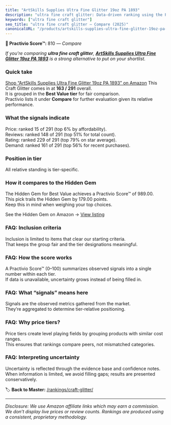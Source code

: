 ```yaml
---
title: "ArtSkills Supplies Ultra Fine Glitter 19oz PA 1893"
description: "ultra fine craft glitter: Data-driven ranking using the Practivio Score™. Positioned by quality, value, demand, findability, momentum."
keywords: ["ultra fine craft glitter"]
seo_title: "ultra fine craft glitter — Compare (2025)"
canonicalURL: "/products/artskills-supplies-ultra-fine-glitter-19oz-pa-1893-B00OFUO69M/"
---
```


**🛒 Practivio Score™:** 810 — _Compare_


*If you're comparing **ultra fine craft glitter**, **[ArtSkills Supplies Ultra Fine Glitter 19oz PA 1893](https://www.amazon.com/dp/B00OFUO69M?tag=practivio-20)** is a strong alternative to put on your shortlist.*
### Quick take
[Shop “ArtSkills Supplies Ultra Fine Glitter 19oz PA 1893” on Amazon](https://www.amazon.com/dp/B00OFUO69M?tag=practivio-20)
This Craft Glitter comes in at **163 / 291** overall.  
It is grouped in the **Best Value tier** for fair comparison.  
Practivio lists it under **Compare** for further evaluation given its relative performance.

### What the signals indicate
Price: ranked 15 of 291 (top 6% by affordability).  
Reviews: ranked 148 of 291 (top 51% for total count).  
Rating: ranked 229 of 291 (top 79% on star average).  
Demand: ranked 161 of 291 (top 56% for recent purchases).

### Position in tier
All relative standing is tier-specific.

### How it compares to the Hidden Gem
The Hidden Gem for Best Value achieves a Practivio Score™ of 989.00.  
This pick trails the Hidden Gem by 179.00 points.  
Keep this in mind when weighing your top choices.  

See the Hidden Gem on Amazon → [View listing](https://www.amazon.com/dp/B09VFKGL92?tag=practivio-20)

### FAQ: Inclusion criteria
Inclusion is limited to items that clear our starting criteria.  
That keeps the group fair and the tier designations meaningful.

### FAQ: How the score works
A Practivio Score™ (0–100) summarizes observed signals into a single number within each tier.  
If data is unavailable, uncertainty grows instead of being filled in.

### FAQ: What “signals” means here
Signals are the observed metrics gathered from the market.  
They’re aggregated to determine tier-relative positioning.

### FAQ: Why price tiers?
Price tiers create level playing fields by grouping products with similar cost ranges.  
This ensures that rankings compare peers, not mismatched categories.

### FAQ: Interpreting uncertainty
Uncertainty is reflected through the evidence base and confidence notes.  
When information is limited, we avoid filling gaps; results are presented conservatively.

<!-- Missing template for Compare/CompareWithinPriceClass -->


🏷️ **Back to Master:** [/rankings/craft-glitter/](/rankings/craft-glitter/)

---
_Disclosure: We use Amazon affiliate links which may earn a commission. We don’t display live prices or review counts. Rankings are produced using a consistent, proprietary methodology._
